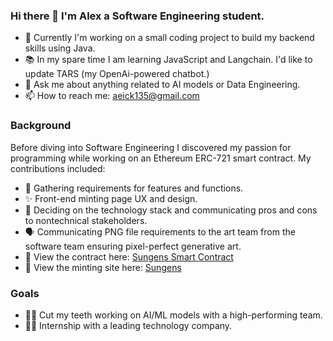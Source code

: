 ### Hi there 👋 I'm Alex a Software Engineering student.

- 🔭 Currently I'm working on a small coding project to build my backend skills using Java.    
- 📚 In my spare time I am learning JavaScript and Langchain. I'd like to update TARS (my OpenAi-powered chatbot.)  
- 💬 Ask me about anything related to AI models or Data Engineering.  
- 📫 How to reach me: aeick135@gmail.com

### Background

Before diving into Software Engineering I discovered my passion for programming while working on an Ethereum ERC-721 smart contract. My contributions included:
- 🔎 Gathering requirements for features and functions.
- ✨ Front-end minting page UX and design.
- 🤔 Deciding on the technology stack and communicating pros and cons to nontechnical stakeholders.
- 🗣️ Communicating PNG file requirements to the art team from the software team ensuring pixel-perfect generative art.
- 🔗 View the contract here: [Sungens Smart Contract](https://etherscan.io/token/0x1513757e88526f56c1bbf2e1b4b873c16f616f69)
- 🔗 View the minting site here: [Sungens](https://sungens.art/)

### Goals

- 🏋️‍♂️ Cut my teeth working on AI/ML models with a high-performing team.
- 👨‍💻 Internship with a leading technology company.
